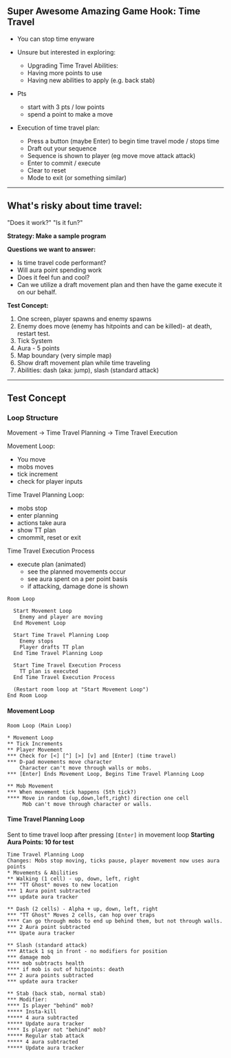 ## Super Awesome Amazing Game Hook: Time Travel
* You can stop time enyware
* Unsure but interested in exploring:
  * Upgrading Time Travel Abilities:
  * Having more points to use
  * Having new abilities to apply (e.g. back stab)
* Pts
  * start with 3 pts / low points
  * spend a point to make a move

* Execution of time travel plan:
  * Press a button (maybe Enter) to begin time travel mode / stops time
  * Draft out your sequence
  * Sequence is shown to player (eg move move attack attack)
  * Enter to commit / execute
  * Clear to reset
  * Mode to exit (or something similar)
 
---

## What's risky about time travel:
"Does it work?"
"Is it fun?"

**Strategy: Make a sample program**

**Questions we want to answer:**
* Is time travel code performant?
* Will aura point spending work
* Does it feel fun and cool?
* Can we utilize a draft movement plan and then have the game execute it on our behalf.

**Test Concept:**
1. One screen, player spawns and enemy spawns
2. Enemy does move (enemy has hitpoints and can be killed)- at death, restart test.
4. Tick System
5. Aura - 5 points
6. Map boundary (very simple map)
7. Show draft movement plan while time traveling
8. Abilities: dash (aka: jump), slash (standard attack)

---

## Test Concept

### Loop Structure
Movement -> Time Travel Planning -> Time Travel Execution 

Movement Loop:
* You move
* mobs moves
* tick increment
* check for player inputs

Time Travel Planning Loop:
* mobs stop
* enter planning
* actions take aura
* show TT plan
* cmommit, reset or exit

Time Travel Execution Process
* execute plan (animated)
  * see the planned movements occur
  * see aura spent on a per point basis
  * if attacking, damage done is shown

```
Room Loop

  Start Movement Loop
    Enemy and player are moving
  End Movement Loop
  
  Start Time Travel Planning Loop
    Enemy stops
    Player drafts TT plan
  End Time Travel Planning Loop
  
  Start Time Travel Execution Process
    TT plan is executed
  End Time Travel Execution Process

  (Restart room loop at "Start Movement Loop")
End Room Loop
```

#### Movement Loop
```
Room Loop (Main Loop)

* Movement Loop
** Tick Increments
** Player Movement
*** Check for [<] [^] [>] [v] and [Enter] (time travel)
*** D-pad movements move character
    Character can't move through walls or mobs.
*** [Enter] Ends Movement Loop, Begins Time Travel Planning Loop 

** Mob Movement
*** When movement tick happens (5th tick?)
**** Move in random (up,down,left,right) direction one cell
     Mob can't move through character or walls.
```

#### Time Travel Planning Loop
Sent to time travel loop after pressing `[Enter]` in movement loop
**Starting Aura Points: 10 for test**

```
Time Travel Planning Loop
Changes: Mobs stop moving, ticks pause, player movement now uses aura points
* Movements & Abilities
** Walking (1 cell) - up, down, left, right
*** "TT Ghost" moves to new location
*** 1 Aura point subtracted
*** update aura tracker

** Dash (2 cells) - Alpha + up, down, left, right
*** "TT Ghost" Moves 2 cells, can hop over traps
**** Can go through mobs to end up behind them, but not through walls.
*** 2 Aura point subtracted
*** Upate aura tracker

** Slash (standard attack)
*** Attack 1 sq in front - no modifiers for position
*** damage mob
**** mob subtracts health
**** if mob is out of hitpoints: death
*** 2 aura points subtracted
*** update aura tracker

** Stab (back stab, normal stab)
*** Modifier:
**** Is player "behind" mob?
***** Insta-kill
***** 4 aura subtracted
***** Update aura tracker
**** Is player not "behind" mob?
***** Regular stab attack
***** 4 aura subtracted
***** Update aura tracker
```

